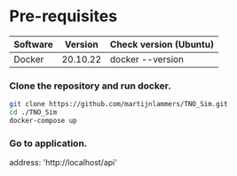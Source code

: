 # Pre-requisites
Software | Version | Check version (Ubuntu) 
--- | --- | --- 
Docker | 20.10.22 | docker --version

### Clone the repository and run docker.
```bash
git clone https://github.com/martijnlammers/TNO_Sim.git
cd ./TNO_Sim
docker-compose up
```
### Go to application.
address: 'http://localhost/api'
